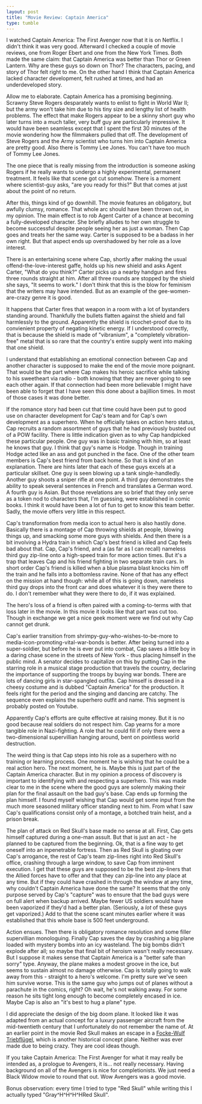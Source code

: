 ```yaml
---
layout: post
title: "Movie Review: Captain America"
type: tumble
---
```


I watched Captain America: The First Avenger now that it is on Netflix.
I didn't think it was very good.  Afterward I checked a couple of movie
reviews, one from Roger Ebert and one from the New York Times.  Both
made the same claim: that Captain America was better than Thor or Green
Lantern.  Why are these guys so down on Thor?  The characters, pacing,
and story of Thor felt right to me.  On the other hand I think that
Captain America lacked character development, felt rushed at times, and
had an underdeveloped story.

Allow me to elaborate.  Captain America has a promising beginning.
Scrawny Steve Rogers desparately wants to enlist to fight in World War
II; but the army won't take him due to his tiny size and lengthy list of
health problems.  The effect that make Rogers appear to be a skinny
short guy who later turns into a much taller, very buff guy are
particularly impressive.  It would have been seamless except that
I spent the first 30 minutes of the movie wondering how the filmmakers
pulled that off.  The development of Steve Rogers and the Army scientist
who turns him into Captain America are pretty good.  Also there is Tommy
Lee Jones.  You can't have too much of Tommy Lee Jones.

The one piece that is really missing from the introduction is someone
asking Rogers if he really wants to undergo a highly experimental,
permanent treatment.  It feels like that scene got cut somehow.  There
is a moment where scientist-guy asks, "are you ready for this?"  But
that comes at just about the point of no return.

After this, things kind of go downhill.  The movie features an
obligatory, but awfully clumsy, romance.  That whole arc should have
been thrown out, in my opinion.  The main effect is to rob Agent Carter
of a chance at becoming a fully-developed character.  She briefly
alludes to her own struggle to become successful despite people seeing
her as just a woman.  Then Cap goes and treats her the same way.  Carter
is supposed to be a badass in her own right.  But that aspect ends up
overshadowed by her role as a love interest.

There is an entertaining scene where Cap, shortly after making the usual
offend-the-love-interest gaffe, holds up his new shield and asks Agent
Carter, "What do you think?"  Carter picks up a nearby handgun and fires
three rounds straight at him.  After all three rounds are stopped by the
shield she says, "It seems to work."  I don't think that this is the
blow for feminism that the writers may have intended.  But as an example
of the gee-women-are-crazy genre it is good.

It happens that Carter fires that weapon in a room with a lot of
bystanders standing around.  Thankfully the bullets flatten against the
shield and fall harmlessly to the ground.  Apparently the shield is
ricochet-proof due to its convienient property of negating kinetic
energy.  If I understood correctly, that is because the shield is made
of "vibranium", a "completely vibration-free" metal that is so rare that
the country's entire supply went into making that one shield.

I understand that establishing an emotional connection between Cap and
another character is supposed to make the end of the movie more
poignant.  That would be the part where Cap makes his heroic sacrifice
while talking to his sweetheart via radio - both knowing that they are
never going to see each other again.  If that connection had been more
believable I might have been able to forget that I have seen this done
about a bajillion times.  In most of those cases it was done better.

If the romance story had been cut that time could have been put to good
use on character development for Cap's team and for Cap's own
development as a superhero.  When he officially takes on action hero
status, Cap recruits a random assortment of guys that he had previously
busted out of a POW facility.  There is little indication given as to
why Cap handpicked these particular people.  One guy was in basic
training with him, so at least he knows that guy.  I think that guy's
name is Hodge.  Though in training Hodge acted like an ass and got
punched in the face.  One of the other team members is Cap's best friend
from back home.  So that is kind of an explanation.  There are hints
later that each of these guys excels at a particular skillset.  One guy
is seen blowing up a tank single-handledly.  Another guy shoots a sniper
rifle at one point.  A third guy demonstrates the ability to speak
several sentences in French and translates a German word.  A fourth guy
is Asian.  But those revelations are so brief that they only serve as
a token nod to characters that, I'm guessing, were established in comic
books.  I think it would have been a lot of fun to get to know this team
better.  Sadly, the movie offers very little in this respect.

Cap's transformation from media icon to actual hero is also hastily
done.  Basically there is a montage of Cap throwing shields at people,
blowing things up, and smacking some more guys with shields.  And then
there is a bit involving a Hydra train in which Cap's best friend is
killed and Cap feels bad about that.  Cap, Cap's friend, and a (as far
as I can recall) nameless third guy zip-line onto a high-speed train for
more action times.  But it's a trap that leaves Cap and his friend
fighting in two separate train cars.  In short order Cap's friend is
killed when a blue plasma blast knocks him off the train and he falls
into a bottomless ravine.  None of that has any effect on the mission at
hand though: while all of this is going down, nameless third guy drops
into the front car and does whatever it is they were there to do.
I don't remember what they were there to do, if it was explained.

The hero's loss of a friend is often paired with a coming-to-terms with
that loss later in the movie.  In this movie it looks like that part was
cut too.  Though in exchange we get a nice geek moment were we find out
why Cap cannot get drunk.

Cap's earlier transition from shrimpy-guy-who-wishes-to-be-more to
media-icon-promoting-vital-war-bonds is better.  After being turned into
a super-soldier, but before he is ever put into combat, Cap saves
a little boy in a daring chase scene in the streets of New York - thus
placing himself in the public mind.  A senator decides to capitalize on
this by putting Cap in the starring role in a musical stage production
that travels the country, declaring the importance of supporting the
troops by buying war bonds.  There are lots of dancing girls in
star-spangled outfits.  Cap himself is dressed in a cheesy costume and
is dubbed "Captain America" for the production.  It feels right for the
period and the singing and dancing are catchy.  The sequence even
explains the superhero outfit and name.  This segment is probably posted
on Youtube.

Apparently Cap's efforts are quite effective at raising money.  But it
is no good because real soldiers do not respect him.  Cap yearns for
a more tangible role in Nazi-fighting.  A role that he could fill if
only there were a two-dimensional supervillian hanging around, bent on
pointless world destruction.

The weird thing is that Cap steps into his role as a superhero with no
training or learning process.  One moment he is wishing that he could be
a real action hero.  The next moment, he is.  Maybe this is just part of
the Captain America character.  But in my opinion a process of discovery
is important to identifying with and respecting a superhero.  This was
made clear to me in the scene where the good guys are solemnly making
their plan for the final assault on the bad guy's base.  Cap ends up
forming the plan himself.  I found myself wishing that Cap would get
some input from the much more seasoned military officer standing next to
him.  From what I saw Cap's qualifications consist only of a montage,
a botched train heist, and a prison break.

The plan of attack on Red Skull's base made no sense at all.  First, Cap
gets himself captured during a one-man assult.  But that is just an act - he
planned to be captured from the beginning.  Ok, that is a fine way to
get oneself into an inpenetrable fortress.  Then as Red Skull is
gloating over Cap's arrogance, the rest of Cap's team zip-lines right
into Red Skull's office, crashing through a large window, to save Cap
from imminent execution.  I get that these guys are supposed to be the
best zip-liners that the Allied forces have to offer and that they can
zip-line into any place at any time.  But if they could have crashed in
through the window at any time, why couldn't Captain America have done
the same?  It seems that the only purpose served by Cap's "capture" was
to ensure that the bad guys were on full alert when backup arrived.
Maybe fewer US soldiers would have been vaporized if they'd had a better
plan.  (Seriously, a *lot* of these guys get vaporized.)  Add to that
the scene scant minutes earlier where it was established that this whole
base is 500 feet underground.

Action ensues.  Then there is obligatory romance resolution and some
filler supervillian monologuing.  Finally Cap saves the day by crashing
a big plane loaded with mystery bombs into an icy wasteland.  The big
bombs didn't explode after all; so maybe that final bit of heroism
wasn't really necessary.  But I suppose it makes sense that Captain
America is a "better safe than sorry" type.  Anyway, the plane makes
a modest groove in the ice, but seems to sustain almost no damage
otherwise.  Cap is totally going to walk away from this - straight to
a hero's welcome.  I'm pretty sure we've seen him survive worse.  This
is the same guy who jumps out of planes without a parachute in the
comics, right?  Oh wait, he's not walking away.  For some reason he sits
tight long enough to become completely encased in ice.  Maybe Cap is
also an "it's best to hug a plane" type.

I did appreciate the design of the big doom plane.  It looked like it
was adapted from an actual concept for a luxury passenger aircraft from
the mid-twentieth century that I unfortunately do not remember the name
of.  At an earlier point in the movie Red Skull makes an escape in
a [Focke-Wulf Triebflügel][1], which is another historical concept
plane.  Neither was ever made due to being crazy.  They are cool ideas
though.

[1]: http://www.secretprojects.co.uk/forum/index.php?topic=13333.0

If you take Captain America: The First Avenger for what it may really be
intended as, a prologue to Avengers, it is... not really necessary.
Having background on all of the Avengers is nice for completionists.  We
just need a Black Widow movie to round that out.  Wow Avengers was
a good movie.

Bonus observation: every time I tried to type "Red Skull" while writing
this I actually typed "Gray^H^H^H^HRed Skull".
